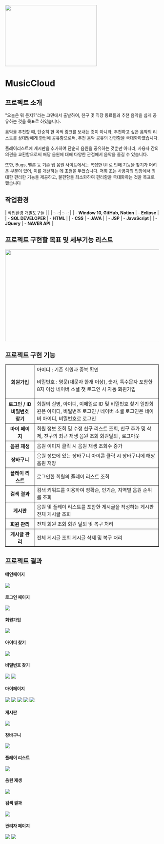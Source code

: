 <img src="https://raw.githubusercontent.com/yuiop241114/MusicCloud/main/MusicCloud/WebContent/resources/image/mainlogo.png" width="300" height="200">
<!-- Heading -->
<h1>MusicCloud</h1>
<div>
  <h2>프로젝트 소개</h2>
  <p>
    "오늘은 뭐 듣지?"라는 고민에서 출발하여, 친구 및 직장 동료들과 추천
음악을 쉽게 공유하는 것을 목표로 하였습니다.
</p><p>음악을 추천할 때, 단순히 한 곡씩 링크를 보내는 것이 아니라, 추천하고 싶은
음악의 리스트를 상대방에게 한번에 공유함으로써, 추천 음악 공유의
간편함을 극대화하였습니다.</p>
<p>플레이리스트에 게시판을 추가하여 단순히 음원을 공유하는 것뿐만 아니라,
사용자 간의 의견을 교환함으로써 해당 음원에 대해 다양한 관점에서 음악을
즐길 수 있습니다.</p>
<p>또한, Bugs, 멜론 등 기존 웹 음원 사이트에서는 복잡한 UI 로 인해 기능을
찾기가 어려운 부분이 있어, 이를 개선하는 데 초점을 두었습니다.
저희 조는 사용자의 입장에서 최대한 편리한 기능을 제공하고, 불편함을
최소화하여 편리함을 극대화하는 것을 목표로 했습니다</p>
  <p></p>
<h2>작업환경</h2>
<p>| 작업환경 개발도구들 |  |
| :--:| :--: |
| -  <strong>Window 10, GitHub, Notion</strong> | -  <strong>Eclipse</strong> |
| -  <strong>SQL DEVELOPER</strong> | -  <strong>HTML</strong> |
| -  <strong>CSS</strong> | -  <strong>JAVA</strong> |
| -  <strong>JSP</strong> | -  <strong>JavaScript</strong> |
| -  <strong>JQuery</strong> | -  <strong>NAVER API</strong> |</p>
<h2>프로젝트 구현할 목표 및 세부기능 리스트</h2>
<img src="https://raw.githubusercontent.com/yuiop241114/MusicCloud/main/MusicCloud/WebContent/resources/image/source.PNG" width="600" height="300">
  <h2>프로젝트 구현 기능</h2>
  <p></p><table border="1">
    <tbody><tr>
      <th><b>회원가입</b></th>
      <td><span>아이디 : 기존 회원과 중복 확인
<p>비밀번호 : 영문(대문자 한개 이상), 숫자, 특수문자 포함한 8자 이상
네이버 소셜 첫 로그인 시 자동 회원가입
</p></span></td>
</tr>
<tr>
<th><b>로그인 / ID
비밀번호 찾기</b></th>
<td><span>회원의 실명, 아이디, 이메일로 ID 및 비밀번호 찾기
일반회원은 아이디, 비밀번호 로그인 / 네이버 소셜 로그인은 네이버 아이디, 비밀번호로  로그인
</span></td>
</tr>
<tr>
<th><b>마이 페이지</b></th>
<td><span>회원 정보 조회 및 수정
친구 리스트 조회, 친구  추가 및 삭제, 친구의 최근 재생 음원 조회
회원탈퇴 , 로그아웃
</span></td>
</tr>
<tr>
<th><b>음원 재생</b></th>
<td><span>음원 이미지 클릭 시 음원 재생
조회수 증가
</span></td>
</tr>
<tr>
<th><b>장바구니</b></th>
<td><span>음원 정보에 있는 장바구니 아이콘 클릭 시 장바구니에 해당 음원 저장
</span></td>
</tr>
<tr>
<th><b>플레이 리스트</b></th>
<td><span>로그인한 회원의 플레이 리스트 조회
</span></td>
</tr>
<tr>
<th><b>검색 결과</b></th>
<td><span>검색 키워드를 이용하여 정확순, 인기순, 지역별 음원 순위를 조회
</span></td>
</tr>
<tr>
<th><b>게시판</b></th>
<td><span>음원 및 플레이 리스트를 포함한 게시글을 작성하는 게시판
전체 게시글 조회
</span></td>
</tr>
<tr>
<th><b>회원 관리</b></th>
<td><span>전체 회원 조회
회원 탈퇴 및 복구 처리
</span></td>
</tr>
<tr>
<th><b>게시글 관리</b></th>
<td><span>전체 게시글 조회
게시글 삭제 및 복구 처리
</span></td>
</tr>
  </tbody></table>
<h2>프로젝트 결과</h2>
<h4>메인페이지</h4>
<img src="https://raw.githubusercontent.com/yuiop241114/MusicCloud/main/MusicCloud/WebContent/resources/image/메인페이지.png">
<h4>로그인 페이지</h4>
<img src="https://raw.githubusercontent.com/yuiop241114/MusicCloud/main/MusicCloud/WebContent/resources/image/로그인.png">
<h4>회원가입</h4>
<img src="https://raw.githubusercontent.com/yuiop241114/MusicCloud/main/MusicCloud/WebContent/resources/image/회원가입.PNG">
<h4>아이디 찾기</h4>
<img src="https://raw.githubusercontent.com/yuiop241114/MusicCloud/main/MusicCloud/WebContent/resources/image/아이디찾기.PNG">
<h4>비밀번호 찾기</h4>
<img src="https://raw.githubusercontent.com/yuiop241114/MusicCloud/main/MusicCloud/WebContent/resources/image/비밀번호 찾기.PNG">
<img src="https://raw.githubusercontent.com/yuiop241114/MusicCloud/main/MusicCloud/WebContent/resources/image/비밀번호찾기2.PNG">
<h4>마이페이지</h4>
<img src="https://raw.githubusercontent.com/yuiop241114/MusicCloud/main/MusicCloud/WebContent/resources/image/마이페이지1.png">
<img src="https://raw.githubusercontent.com/yuiop241114/MusicCloud/main/MusicCloud/WebContent/resources/image/마이페이지2.png">
<img src="https://raw.githubusercontent.com/yuiop241114/MusicCloud/main/MusicCloud/WebContent/resources/image/마이페이지3.png">
<img src="https://raw.githubusercontent.com/yuiop241114/MusicCloud/main/MusicCloud/WebContent/resources/image/마이페이지4.png">
<img src="https://raw.githubusercontent.com/yuiop241114/MusicCloud/main/MusicCloud/WebContent/resources/image/마이페이지5.png">
<h4>게시판</h4>
<img src="https://raw.githubusercontent.com/yuiop241114/MusicCloud/main/MusicCloud/WebContent/resources/image/게시판.PNG">
<h4>장바구니</h4>
<img src="https://raw.githubusercontent.com/yuiop241114/MusicCloud/main/MusicCloud/WebContent/resources/image/장바구니.PNG">
<h4>플레이 리스트</h4>
<img src="https://raw.githubusercontent.com/yuiop241114/MusicCloud/main/MusicCloud/WebContent/resources/image/플레이리스트.PNG">
<h4>음원 재생</h4>
<img src="https://raw.githubusercontent.com/yuiop241114/MusicCloud/main/MusicCloud/WebContent/resources/image/음원재생.png">
<h4>검색 결과</h4>
<img src="https://raw.githubusercontent.com/yuiop241114/MusicCloud/main/MusicCloud/WebContent/resources/image/검색결과.png">
<h4>관리자 페이지</h4>
<img src="https://raw.githubusercontent.com/yuiop241114/MusicCloud/main/MusicCloud/WebContent/resources/image/회원삭제.png">
<img src="https://raw.githubusercontent.com/yuiop241114/MusicCloud/main/MusicCloud/WebContent/resources/image/게시글삭제.png">
</div>

